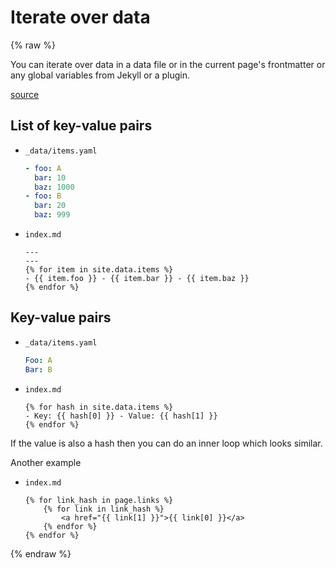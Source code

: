 # Iterate over data

{% raw %}

You can iterate over data in a data file or in the current page's frontmatter or any global variables from Jekyll or a plugin.

[source](https://stackoverflow.com/questions/17677094/jekyll-for-loop-over-all-images-in-a-folder)


## List of key-value pairs

- `_data/items.yaml`
    ```yaml
    - foo: A
      bar: 10
      baz: 1000
    - foo: B
      bar: 20
      baz: 999
    ```
- `index.md`
    ```liquid
    ---
    ---
    {% for item in site.data.items %}
    - {{ item.foo }} - {{ item.bar }} - {{ item.baz }}
    {% endfor %}
    ```

## Key-value pairs

- `_data/items.yaml`
    ```yaml
    Foo: A
    Bar: B
    ```
- `index.md`
    ```liquid
    {% for hash in site.data.items %}
    - Key: {{ hash[0] }} - Value: {{ hash[1] }}
    {% endfor %}
    ```

If the value is also a hash then you can do an inner loop which looks similar.


Another example

- `index.md`
    ```
    {% for link_hash in page.links %}
        {% for link in link_hash %}
            <a href="{{ link[1] }}">{{ link[0] }}</a>
        {% endfor %}
    {% endfor %}
    ```

{% endraw %}
